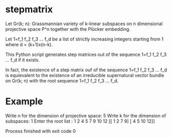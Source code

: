 # stepmatrix
Let Gr(k; n): Grassmannian variety of k-linear subspaces on n dimensional projective space P^n together with the Plücker embedding.

Let 1=f_1 f_2 f_3 ... f_d be a list of strictly increasing integers starting from 1 where d = (k+1)x(n-k).

This Python script generates step matrices out of the sequence 1=f_1 f_2 f_3 ... f_d if it exists.

In fact, the existence of a step matrix ouf of the sequence 1=f_1 f_2 f_3 ... f_d is equievalent to the existence of an irreducible supernatural vector bundle on Gr(k; n) with the root sequence 1=f_1 f_2 f_3 ... f_d.

# Example
Write n for the dimension of projective space: 5
Write k for the dimension of subspaces: 1
Enter the root list : 1 2 4 5 7 9 10 12
[[ 1  2  7  9]
 [ 4  5 10 12]]
 
 Process finished with exit code 0
